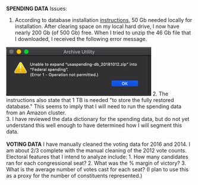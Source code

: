 <b>SPENDING DATA</b>
Issues:
1. According to database installation <a href="https://files.usaspending.gov/database_download/usaspending-db-setup.pdf">instructions</a>, 50 Gb needed locally for installation. After clearing space on my local hard drive, I now have nearly 200 Gb (of 500 Gb) free. When I tried to unzip the 46 Gb file that I downloaded, I received the following error message.<br>
<img src="Spending_database_error.png">
2. The instructions also state that 1 TB is needed "to store the fully restored database." This seems to imply that I will need to run the spending data from an Amazon cluster.<br>
3. I have reviewed the data dictionary for the spending data, but do not yet understand this well enough to have determined how I will segment this data.<br><br>
<b>VOTING DATA</b>
I have manually cleaned the voting data for 2016 and 2014. I am about 2/3 complete with the manual cleaning of the 2012 vote counts.
Electoral features that I intend to analyze include:
1. How many candidates ran for each congressional seat?
2. What was the % margin of victory?
3. What is the average number of votes cast for each seat? (I plan to use this as a proxy for the number of constituents represented.)
